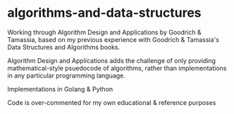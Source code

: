 # algorithms-and-data-structures

Working through Algorithm Design and Applications by Goodrich & Tamassia, based on my previous experience with Goodrich & Tamassia's Data Structures and Algorithms books.

Algorithm Design and Applications adds the challenge of only providing mathematical-style psuedocode of algorithms, rather than implementations in any particular programming language.

Implementations in Golang & Python

Code is over-commented for my own educational & reference purposes
